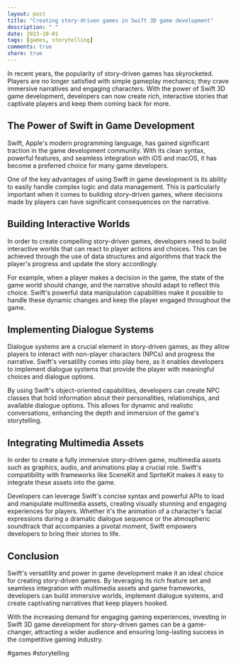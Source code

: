 ```yaml
---
layout: post
title: "Creating story-driven games in Swift 3D game development"
description: " "
date: 2023-10-01
tags: [games, storytelling]
comments: true
share: true
---
```


In recent years, the popularity of story-driven games has skyrocketed. Players are no longer satisfied with simple gameplay mechanics; they crave immersive narratives and engaging characters. With the power of Swift 3D game development, developers can now create rich, interactive stories that captivate players and keep them coming back for more.

## The Power of Swift in Game Development

Swift, Apple's modern programming language, has gained significant traction in the game development community. With its clean syntax, powerful features, and seamless integration with iOS and macOS, it has become a preferred choice for many game developers.

One of the key advantages of using Swift in game development is its ability to easily handle complex logic and data management. This is particularly important when it comes to building story-driven games, where decisions made by players can have significant consequences on the narrative.

## Building Interactive Worlds

In order to create compelling story-driven games, developers need to build interactive worlds that can react to player actions and choices. This can be achieved through the use of data structures and algorithms that track the player's progress and update the story accordingly.

For example, when a player makes a decision in the game, the state of the game world should change, and the narrative should adapt to reflect this choice. Swift's powerful data manipulation capabilities make it possible to handle these dynamic changes and keep the player engaged throughout the game.

## Implementing Dialogue Systems

Dialogue systems are a crucial element in story-driven games, as they allow players to interact with non-player characters (NPCs) and progress the narrative. Swift's versatility comes into play here, as it enables developers to implement dialogue systems that provide the player with meaningful choices and dialogue options.

By using Swift's object-oriented capabilities, developers can create NPC classes that hold information about their personalities, relationships, and available dialogue options. This allows for dynamic and realistic conversations, enhancing the depth and immersion of the game's storytelling.

## Integrating Multimedia Assets

In order to create a fully immersive story-driven game, multimedia assets such as graphics, audio, and animations play a crucial role. Swift's compatibility with frameworks like SceneKit and SpriteKit makes it easy to integrate these assets into the game.

Developers can leverage Swift's concise syntax and powerful APIs to load and manipulate multimedia assets, creating visually stunning and engaging experiences for players. Whether it's the animation of a character's facial expressions during a dramatic dialogue sequence or the atmospheric soundtrack that accompanies a pivotal moment, Swift empowers developers to bring their stories to life.

## Conclusion

Swift's versatility and power in game development make it an ideal choice for creating story-driven games. By leveraging its rich feature set and seamless integration with multimedia assets and game frameworks, developers can build immersive worlds, implement dialogue systems, and create captivating narratives that keep players hooked.

With the increasing demand for engaging gaming experiences, investing in Swift 3D game development for story-driven games can be a game-changer, attracting a wider audience and ensuring long-lasting success in the competitive gaming industry.

#games #storytelling